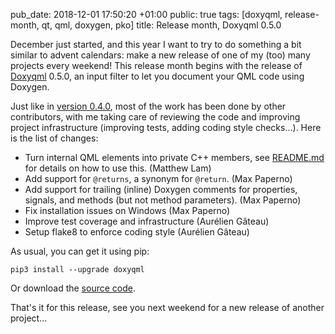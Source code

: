 pub_date: 2018-12-01 17:50:20 +01:00
public: true
tags: [doxyqml, release-month, qt, qml, doxygen, pko]
title: Release month, Doxyqml 0.5.0

December just started, and this year I want to try to do something a bit similar to advent calendars: make a new release of one of my (too) many projects every weekend! This release month begins with the release of [Doxyqml](/projects/doxyqml) 0.5.0, an input filter to let you document your QML code using Doxygen.

<!-- break -->

Just like in [version 0.4.0](../doxyqml-0-4-0), most of the work has been done by other contributors, with me taking care of reviewing the code and improving project infrastructure (improving tests, adding coding style checks...). Here is the list of changes:

- Turn internal QML elements into private C++ members, see [README.md][gh] for details on how to use this. (Matthew Lam)
- Add support for `@returns`, a synonym for `@return`. (Max Paperno)
- Add support for trailing (inline) Doxygen comments for properties, signals, and methods (but not method parameters). (Max Paperno)
- Fix installation issues on Windows (Max Paperno)
- Improve test coverage and infrastructure (Aurélien Gâteau)
- Setup flake8 to enforce coding style (Aurélien Gâteau)

As usual, you can get it using pip:

    pip3 install --upgrade doxyqml

Or download the [source code][gh].

That's it for this release, see you next weekend for a new release of another project...

[gh]: https://github.com/agateau/doxyqml
